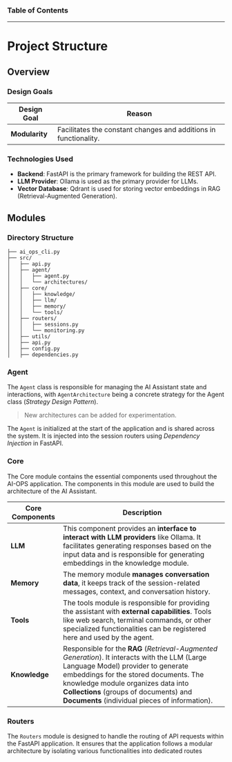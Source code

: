 ### Table of Contents


---
# Project Structure

## Overview

### Design Goals

| Design Goal    | Reason                                                           |
|----------------|------------------------------------------------------------------|
| **Modularity** | Facilitates the constant changes and additions in functionality. |

### Technologies Used

- **Backend**: FastAPI is the primary framework for building the REST API.
- **LLM Provider**: Ollama is used as the primary provider for LLMs.
- **Vector Database**: Qdrant is used for storing vector embeddings in RAG (Retrieval-Augmented Generation).
<!-- - Monitoring: Prometheus can be integrated for monitoring purposes. -->

## Modules

### Directory Structure

```
├── ai_ops_cli.py                  
├── src/
│   ├── api.py                     
│   ├── agent/
│   │   ├── agent.py               
│   │   └── architectures/
│   ├── core/
│   │   ├── knowledge/
│   │   ├── llm/
│   │   ├── memory/
│   │   └── tools/
│   ├── routers/
│   │   ├── sessions.py         
│   │   └── monitoring.py      
│   ├── utils/
│   ├── api.py             
│   ├── config.py 
│   ├── dependencies.py 
```

### Agent

The `Agent` class is responsible for managing the AI Assistant state and interactions, with `AgentArchitecture` being a
concrete strategy for the Agent class (*Strategy Design Pattern*). 
> New architectures can be added for experimentation.

The `Agent` is initialized at the start of the application and is shared across the system. It is injected into the 
session routers using *Dependency Injection* in FastAPI.

### Core

The Core module contains the essential components used throughout the AI-OPS application. The components in this module are 
used to build the architecture of the AI Assistant.

| Core Components | Description                                                                                                                                                                                                                                                                                                     | 
|-----------------|-----------------------------------------------------------------------------------------------------------------------------------------------------------------------------------------------------------------------------------------------------------------------------------------------------------------|
| **LLM**         | This component provides an **interface to interact with LLM providers** like Ollama. It facilitates generating responses based on the input data and is responsible for generating embeddings in the knowledge module.                                                                                          |
| **Memory**      | The memory module **manages conversation data**, it keeps track of the session-related messages, context, and conversation history.                                                                                                                                                                             | 
| **Tools**       | The tools module is responsible for providing the assistant with **external capabilities**. Tools like web search, terminal commands, or other specialized functionalities can be registered here and used by the agent.                                                                                        |
| **Knowledge**   | Responsible for the **RAG** (*Retrieval-Augmented Generation*). It interacts with the LLM (Large Language Model) provider to generate embeddings for the stored documents. The knowledge module organizes data into **Collections** (groups of documents) and **Documents** (individual pieces of information). |

### Routers

The `Routers` module is designed to handle the routing of API requests within the FastAPI application. 
It ensures that the application follows a modular architecture by isolating various functionalities into dedicated routes